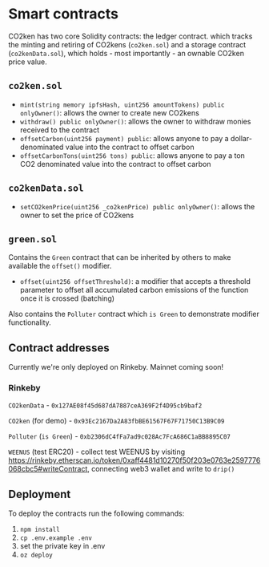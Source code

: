 # Smart contracts

CO2ken has two core Solidity contracts: the ledger contract. which
tracks the minting and retiring of CO2kens (`co2ken.sol`) and a
storage contract (`co2kenData.sol`), which holds - most importantly -
an ownable CO2ken price value.

## `co2ken.sol`

- `mint(string memory ipfsHash, uint256 amountTokens) public onlyOwner()`: allows the owner to create new CO2kens
- `withdraw() public onlyOwner()`: allows the owner to withdraw monies received to the contract
- `offsetCarbon(uint256 payment) public`: allows anyone to pay a dollar-denominated value into the contract to offset carbon
- `offsetCarbonTons(uint256 tons) public`: allows anyone to pay a ton CO2 denominated value into the contract to offset carbon

## `co2kenData.sol`

- `setCO2kenPrice(uint256 _co2kenPrice) public onlyOwner()`: allows the owner to set the price of CO2kens

## `green.sol`

Contains the `Green` contract that can be inherited by others to make available the `offset()` modifier.

- `offset(uint256 offsetThreshold)`: a modifier that accepts a threshold parameter to offset all accumulated carbon emissions of the function once it is crossed (batching)

Also contains the `Polluter` contract which `is Green` to demonstrate modifier functionality.

## Contract addresses

Currently we're only deployed on Rinkeby.  Mainnet coming soon!

### Rinkeby

`CO2kenData` - `0x127AE08f45d687dA7887ceA369F2f4D95cb9baf2`

`CO2ken` (for demo) - `0x93Ec2167Da2A83fbBE61567F67F71750C13B9C09`

`Polluter` (`is Green`) - `0xb2306dC4fFa7ad9c028Ac7FcA686C1aBB8895C07`

`WEENUS` (test ERC20) - collect test WEENUS by visiting https://rinkeby.etherscan.io/token/0xaff4481d10270f50f203e0763e2597776068cbc5#writeContract, connecting web3 wallet and write to `drip()`

## Deployment

To deploy the contracts run the following commands:

1. `npm install`
1. `cp .env.example .env`
1. set the private key in .env
1. `oz deploy`
